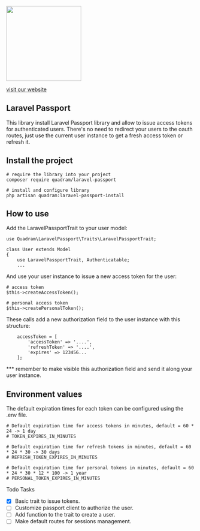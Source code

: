 <p><img src="https://www.quadram.mobi/img/quadram-desarrollo-aplicaciones-moviles-android-iphone-2.png" width="200"></p>

[visit our website](https://www.quadram.mobi/)

## Laravel Passport

This library install Laravel Passport library and allow to issue access tokens for authenticated users. There's no need to redirect your users to the oauth routes, just use the current user instance to get a fresh access token or refresh it.

## Install the project

    # require the library into your project
    composer require quadram/laravel-passport
    
    # install and configure library
    php artisan quadram:laravel-passport-install
    
## How to use

Add the LaravelPassportTrait to your user model:
    
    use Quadram\LaravelPassport\Traits\LaravelPassportTrait;
    
    class User extends Model
    {
        use LaravelPassportTrait, Authenticatable;
        ...
    
And use your user instance to issue a new access token for the user:

    # access token
    $this->createAccessToken();

    # personal access token
    $this->createPersonalToken();
    

These calls add a new authorization field to the user instance with this structure:
    
        accessToken = [
            'accessToken' => '....',
            'refreshToken' => '....',
            'expires' => 123456...
        ];
    
*** remember to make visible this authorization field and send it along your user instance. 
    
## Environment values

The default expiration times for each token can be configured using the .env file.

    # Default expiration time for access tokens in minutes, default = 60 * 24 -> 1 day
    # TOKEN_EXPIRES_IN_MINUTES
    
    # Default expiration time for refresh tokens in minutes, default = 60 * 24 * 30 -> 30 days
    # REFRESH_TOKEN_EXPIRES_IN_MINUTES
    
    # Default expiration time for personal tokens in minutes, default = 60 * 24 * 30 * 12 * 100 -> 1 year
    # PERSONAL_TOKEN_EXPIRES_IN_MINUTES
    
Todo Tasks

- [x] Basic trait to issue tokens.
- [ ] Customize passport client to authorize the user.
- [ ] Add function to the trait to create a user.
- [ ] Make default routes for sessions management.
